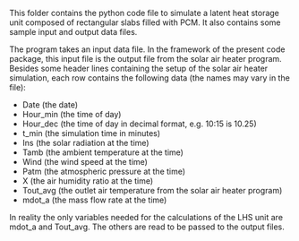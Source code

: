 This folder contains the python code file to simulate a latent heat storage unit composed of rectangular slabs filled with PCM. 
It also contains some sample input and output data files. 

The program takes an input data file. In the framework of the present code package, this input file is the output file from the solar air heater program. 
Besides some header lines containing the setup of the solar air heater simulation, each row contains the following data (the names may vary in the file):
- Date (the date)
- Hour_min (the time of day)
- Hour_dec (the time of day in decimal format, e.g. 10:15 is 10.25)
- t_min (the simulation time in minutes)
- Ins (the solar radiation at the time)
- Tamb (the ambient temperature at the time)
- Wind (the wind speed at the time)
- Patm (the atmospheric pressure at the time)
- X (the air humidity ratio at the time)
- Tout_avg (the outlet air temperature from the solar air heater program)
- mdot_a (the mass flow rate at the time)

In reality the only variables needed for the calculations of the LHS unit are mdot_a and Tout_avg. The others are read to be passed to the output files. 
